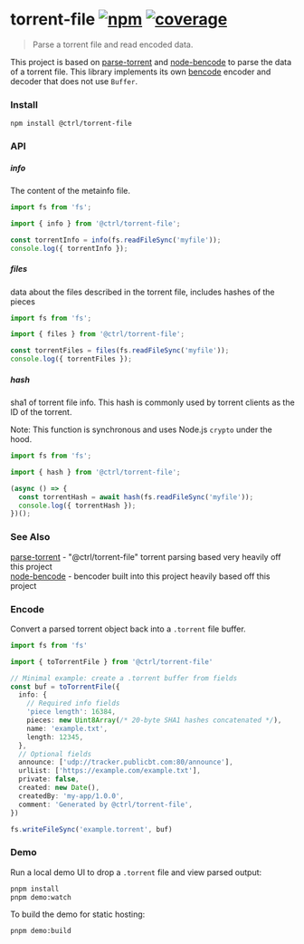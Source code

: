 # torrent-file [![npm](https://badgen.net/npm/v/@ctrl/torrent-file)](https://www.npmjs.com/package/@ctrl/torrent-file) [![coverage](https://badgen.net/codecov/c/github/scttcper/torrent-file)](https://codecov.io/gh/scttcper/torrent-file)

> Parse a torrent file and read encoded data.

This project is based on [parse-torrent](https://www.npmjs.com/package/parse-torrent) and [node-bencode](https://github.com/themasch/node-bencode) to parse the data of a torrent file. This library implements its own [bencode](http://www.bittorrent.org/beps/bep_0003.html) encoder and decoder that does not use `Buffer`.

### Install

```console
npm install @ctrl/torrent-file
```

### API

##### info

The content of the metainfo file.

```ts
import fs from 'fs';

import { info } from '@ctrl/torrent-file';

const torrentInfo = info(fs.readFileSync('myfile'));
console.log({ torrentInfo });
```

##### files

data about the files described in the torrent file, includes hashes of the pieces

```ts
import fs from 'fs';

import { files } from '@ctrl/torrent-file';

const torrentFiles = files(fs.readFileSync('myfile'));
console.log({ torrentFiles });
```

##### hash

sha1 of torrent file info. This hash is commonly used by torrent clients as the ID of the torrent.

Note: This function is synchronous and uses Node.js `crypto` under the hood.

```ts
import fs from 'fs';

import { hash } from '@ctrl/torrent-file';

(async () => {
  const torrentHash = await hash(fs.readFileSync('myfile'));
  console.log({ torrentHash });
})();
```

### See Also

[parse-torrent](https://www.npmjs.com/package/parse-torrent) - "@ctrl/torrent-file" torrent parsing based very heavily off this project  
[node-bencode](https://github.com/themasch/node-bencode) - bencoder built into this project heavily based off this project

### Encode

Convert a parsed torrent object back into a `.torrent` file buffer.

```ts
import fs from 'fs'

import { toTorrentFile } from '@ctrl/torrent-file'

// Minimal example: create a .torrent buffer from fields
const buf = toTorrentFile({
  info: {
    // Required info fields
    'piece length': 16384,
    pieces: new Uint8Array(/* 20-byte SHA1 hashes concatenated */),
    name: 'example.txt',
    length: 12345,
  },
  // Optional fields
  announce: ['udp://tracker.publicbt.com:80/announce'],
  urlList: ['https://example.com/example.txt'],
  private: false,
  created: new Date(),
  createdBy: 'my-app/1.0.0',
  comment: 'Generated by @ctrl/torrent-file',
})

fs.writeFileSync('example.torrent', buf)
```

### Demo

Run a local demo UI to drop a `.torrent` file and view parsed output:

```bash
pnpm install
pnpm demo:watch
```

To build the demo for static hosting:

```bash
pnpm demo:build
```

